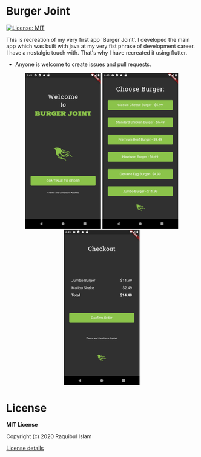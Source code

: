 # Burger Joint

[![License: MIT](https://img.shields.io/badge/License-MIT-yellow.svg)](https://opensource.org/licenses/MIT)

This is recreation of my very first app 'Burger Joint'. I developed the main app which was built with java at my very fist phrase of development career. I have a nostalgic touch with. That's why I have recreated it using flutter.

- Anyone is welcome to create issues and pull requests.

<p align="center">
<img src="Screenshots/1.png" width="200">
<img src="Screenshots/2.png" width="200">
<img src="Screenshots/3.png" width="200">
</p>

# License

**MIT License**

Copyright (c) 2020 Raquibul Islam

[License details](https://github.com/shubha360/burger-joint-recreated/blob/master/LICENSE)
